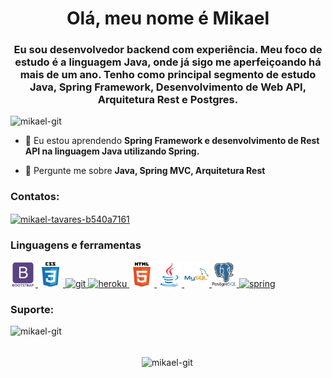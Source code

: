 <h1 align="center">Olá, meu nome é Mikael</h1>
<h3 align="center">Eu sou desenvolvedor backend com experiência. Meu foco de estudo é a linguagem Java, onde já sigo me aperfeiçoando há mais de um ano. Tenho como principal segmento de estudo Java, Spring Framework, Desenvolvimento de Web API, Arquitetura Rest e Postgres.</h3>

<p align="left"> <img src="https://komarev.com/ghpvc/?username=mikael-git&label=Profile%20views&color=0e75b6&style=flat" alt="mikael-git" /> </p>

- 🌱 Eu estou aprendendo **Spring Framework e desenvolvimento de Rest API na linguagem Java utilizando Spring.**

- 💬 Pergunte me sobre **Java, Spring MVC, Arquitetura Rest**

<h3 align="left">Contatos:</h3>
<p align="left">
<a href="https://linkedin.com/in/mikael-tavares-b540a7161" target="blank"><img align="center" src="https://raw.githubusercontent.com/rahuldkjain/github-profile-readme-generator/neutral-icons/src/images/icons/Social/linked-in-alt.svg" alt="mikael-tavares-b540a7161" height="30" width="40" /></a>
</p>

<h3 align="left">Linguagens e ferramentas</h3>
<p align="left"> <a href="https://getbootstrap.com" target="_blank"> <img src="https://raw.githubusercontent.com/devicons/devicon/master/icons/bootstrap/bootstrap-plain-wordmark.svg" alt="bootstrap" width="40" height="40"/> </a> <a href="https://www.w3schools.com/css/" target="_blank"> <img src="https://raw.githubusercontent.com/devicons/devicon/master/icons/css3/css3-original-wordmark.svg" alt="css3" width="40" height="40"/> </a> <a href="https://git-scm.com/" target="_blank"> <img src="https://www.vectorlogo.zone/logos/git-scm/git-scm-icon.svg" alt="git" width="40" height="40"/> </a> <a href="https://heroku.com" target="_blank"> <img src="https://www.vectorlogo.zone/logos/heroku/heroku-icon.svg" alt="heroku" width="40" height="40"/> </a> <a href="https://www.w3.org/html/" target="_blank"> <img src="https://raw.githubusercontent.com/devicons/devicon/master/icons/html5/html5-original-wordmark.svg" alt="html5" width="40" height="40"/> </a> <a href="https://www.java.com" target="_blank"> <img src="https://raw.githubusercontent.com/devicons/devicon/master/icons/java/java-original.svg" alt="java" width="40" height="40"/> </a> <a href="https://www.mysql.com/" target="_blank"> <img src="https://raw.githubusercontent.com/devicons/devicon/master/icons/mysql/mysql-original-wordmark.svg" alt="mysql" width="40" height="40"/> </a> <a href="https://www.postgresql.org" target="_blank"> <img src="https://raw.githubusercontent.com/devicons/devicon/master/icons/postgresql/postgresql-original-wordmark.svg" alt="postgresql" width="40" height="40"/> </a> <a href="https://spring.io/" target="_blank"> <img src="https://www.vectorlogo.zone/logos/springio/springio-icon.svg" alt="spring" width="40" height="40"/> </a> </p>

<h3 align="left">Suporte:</h3>
<p><a href="https://www.buymeacoffee.com/mikael-git"> <img align="left" src="https://cdn.buymeacoffee.com/buttons/v2/default-yellow.png" height="50" width="210" alt="mikael-git" /></a></p><br><br>

<p><img align="center" src="https://github-readme-stats.vercel.app/api/top-langs?username=mikael-git&show_icons=true&locale=en&layout=compact" alt="mikael-git" /></p>
